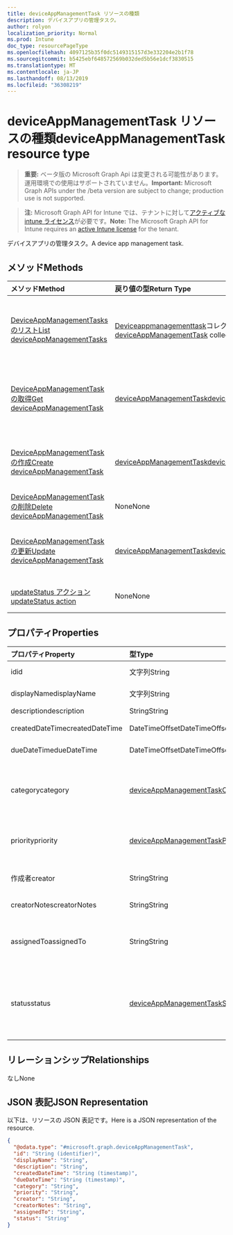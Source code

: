 ```yaml
---
title: deviceAppManagementTask リソースの種類
description: デバイスアプリの管理タスク。
author: rolyon
localization_priority: Normal
ms.prod: Intune
doc_type: resourcePageType
ms.openlocfilehash: 4097125b35f0dc5149315157d3e332204e2b1f78
ms.sourcegitcommit: b5425ebf648572569b032ded5b56e1dcf3830515
ms.translationtype: MT
ms.contentlocale: ja-JP
ms.lasthandoff: 08/13/2019
ms.locfileid: "36308219"
---
```

# <a name="deviceappmanagementtask-resource-type"></a><span data-ttu-id="98ca9-103">deviceAppManagementTask リソースの種類</span><span class="sxs-lookup"><span data-stu-id="98ca9-103">deviceAppManagementTask resource type</span></span>

> <span data-ttu-id="98ca9-104">**重要:** ベータ版の Microsoft Graph Api は変更される可能性があります。運用環境での使用はサポートされていません。</span><span class="sxs-lookup"><span data-stu-id="98ca9-104">**Important:** Microsoft Graph APIs under the /beta version are subject to change; production use is not supported.</span></span>

> <span data-ttu-id="98ca9-105">**注:** Microsoft Graph API for Intune では、テナントに対して[アクティブな intune ライセンス](https://go.microsoft.com/fwlink/?linkid=839381)が必要です。</span><span class="sxs-lookup"><span data-stu-id="98ca9-105">**Note:** The Microsoft Graph API for Intune requires an [active Intune license](https://go.microsoft.com/fwlink/?linkid=839381) for the tenant.</span></span>

<span data-ttu-id="98ca9-106">デバイスアプリの管理タスク。</span><span class="sxs-lookup"><span data-stu-id="98ca9-106">A device app management task.</span></span>

## <a name="methods"></a><span data-ttu-id="98ca9-107">メソッド</span><span class="sxs-lookup"><span data-stu-id="98ca9-107">Methods</span></span>
|<span data-ttu-id="98ca9-108">メソッド</span><span class="sxs-lookup"><span data-stu-id="98ca9-108">Method</span></span>|<span data-ttu-id="98ca9-109">戻り値の型</span><span class="sxs-lookup"><span data-stu-id="98ca9-109">Return Type</span></span>|<span data-ttu-id="98ca9-110">説明</span><span class="sxs-lookup"><span data-stu-id="98ca9-110">Description</span></span>|
|:---|:---|:---|
|[<span data-ttu-id="98ca9-111">DeviceAppManagementTasks のリスト</span><span class="sxs-lookup"><span data-stu-id="98ca9-111">List deviceAppManagementTasks</span></span>](../api/intune-partnerintegration-deviceappmanagementtask-list.md)|<span data-ttu-id="98ca9-112">[Deviceappmanagementtask](../resources/intune-partnerintegration-deviceappmanagementtask.md)コレクション</span><span class="sxs-lookup"><span data-stu-id="98ca9-112">[deviceAppManagementTask](../resources/intune-partnerintegration-deviceappmanagementtask.md) collection</span></span>|<span data-ttu-id="98ca9-113">[Deviceappmanagementtask](../resources/intune-partnerintegration-deviceappmanagementtask.md)オブジェクトのプロパティとリレーションシップをリストします。</span><span class="sxs-lookup"><span data-stu-id="98ca9-113">List properties and relationships of the [deviceAppManagementTask](../resources/intune-partnerintegration-deviceappmanagementtask.md) objects.</span></span>|
|[<span data-ttu-id="98ca9-114">DeviceAppManagementTask の取得</span><span class="sxs-lookup"><span data-stu-id="98ca9-114">Get deviceAppManagementTask</span></span>](../api/intune-partnerintegration-deviceappmanagementtask-get.md)|[<span data-ttu-id="98ca9-115">deviceAppManagementTask</span><span class="sxs-lookup"><span data-stu-id="98ca9-115">deviceAppManagementTask</span></span>](../resources/intune-partnerintegration-deviceappmanagementtask.md)|<span data-ttu-id="98ca9-116">[Deviceappmanagementtask](../resources/intune-partnerintegration-deviceappmanagementtask.md)オブジェクトのプロパティとリレーションシップを読み取ります。</span><span class="sxs-lookup"><span data-stu-id="98ca9-116">Read properties and relationships of the [deviceAppManagementTask](../resources/intune-partnerintegration-deviceappmanagementtask.md) object.</span></span>|
|[<span data-ttu-id="98ca9-117">DeviceAppManagementTask の作成</span><span class="sxs-lookup"><span data-stu-id="98ca9-117">Create deviceAppManagementTask</span></span>](../api/intune-partnerintegration-deviceappmanagementtask-create.md)|[<span data-ttu-id="98ca9-118">deviceAppManagementTask</span><span class="sxs-lookup"><span data-stu-id="98ca9-118">deviceAppManagementTask</span></span>](../resources/intune-partnerintegration-deviceappmanagementtask.md)|<span data-ttu-id="98ca9-119">新しい[Deviceappmanagementtask](../resources/intune-partnerintegration-deviceappmanagementtask.md)オブジェクトを作成します。</span><span class="sxs-lookup"><span data-stu-id="98ca9-119">Create a new [deviceAppManagementTask](../resources/intune-partnerintegration-deviceappmanagementtask.md) object.</span></span>|
|[<span data-ttu-id="98ca9-120">DeviceAppManagementTask の削除</span><span class="sxs-lookup"><span data-stu-id="98ca9-120">Delete deviceAppManagementTask</span></span>](../api/intune-partnerintegration-deviceappmanagementtask-delete.md)|<span data-ttu-id="98ca9-121">None</span><span class="sxs-lookup"><span data-stu-id="98ca9-121">None</span></span>|<span data-ttu-id="98ca9-122">[Deviceappmanagementtask](../resources/intune-partnerintegration-deviceappmanagementtask.md)を削除します。</span><span class="sxs-lookup"><span data-stu-id="98ca9-122">Deletes a [deviceAppManagementTask](../resources/intune-partnerintegration-deviceappmanagementtask.md).</span></span>|
|[<span data-ttu-id="98ca9-123">DeviceAppManagementTask の更新</span><span class="sxs-lookup"><span data-stu-id="98ca9-123">Update deviceAppManagementTask</span></span>](../api/intune-partnerintegration-deviceappmanagementtask-update.md)|[<span data-ttu-id="98ca9-124">deviceAppManagementTask</span><span class="sxs-lookup"><span data-stu-id="98ca9-124">deviceAppManagementTask</span></span>](../resources/intune-partnerintegration-deviceappmanagementtask.md)|<span data-ttu-id="98ca9-125">[Deviceappmanagementtask](../resources/intune-partnerintegration-deviceappmanagementtask.md)オブジェクトのプロパティを更新します。</span><span class="sxs-lookup"><span data-stu-id="98ca9-125">Update the properties of a [deviceAppManagementTask](../resources/intune-partnerintegration-deviceappmanagementtask.md) object.</span></span>|
|[<span data-ttu-id="98ca9-126">updateStatus アクション</span><span class="sxs-lookup"><span data-stu-id="98ca9-126">updateStatus action</span></span>](../api/intune-partnerintegration-deviceappmanagementtask-updatestatus.md)|<span data-ttu-id="98ca9-127">None</span><span class="sxs-lookup"><span data-stu-id="98ca9-127">None</span></span>|<span data-ttu-id="98ca9-128">タスクの状態を設定し、メモを添付します。</span><span class="sxs-lookup"><span data-stu-id="98ca9-128">Set the task's status and attach a note.</span></span>|

## <a name="properties"></a><span data-ttu-id="98ca9-129">プロパティ</span><span class="sxs-lookup"><span data-stu-id="98ca9-129">Properties</span></span>
|<span data-ttu-id="98ca9-130">プロパティ</span><span class="sxs-lookup"><span data-stu-id="98ca9-130">Property</span></span>|<span data-ttu-id="98ca9-131">型</span><span class="sxs-lookup"><span data-stu-id="98ca9-131">Type</span></span>|<span data-ttu-id="98ca9-132">説明</span><span class="sxs-lookup"><span data-stu-id="98ca9-132">Description</span></span>|
|:---|:---|:---|
|<span data-ttu-id="98ca9-133">id</span><span class="sxs-lookup"><span data-stu-id="98ca9-133">id</span></span>|<span data-ttu-id="98ca9-134">文字列</span><span class="sxs-lookup"><span data-stu-id="98ca9-134">String</span></span>|<span data-ttu-id="98ca9-135">エンティティキー。</span><span class="sxs-lookup"><span data-stu-id="98ca9-135">The entity key.</span></span>|
|<span data-ttu-id="98ca9-136">displayName</span><span class="sxs-lookup"><span data-stu-id="98ca9-136">displayName</span></span>|<span data-ttu-id="98ca9-137">文字列</span><span class="sxs-lookup"><span data-stu-id="98ca9-137">String</span></span>|<span data-ttu-id="98ca9-138">名前を指定します。</span><span class="sxs-lookup"><span data-stu-id="98ca9-138">The name.</span></span>|
|<span data-ttu-id="98ca9-139">description</span><span class="sxs-lookup"><span data-stu-id="98ca9-139">description</span></span>|<span data-ttu-id="98ca9-140">String</span><span class="sxs-lookup"><span data-stu-id="98ca9-140">String</span></span>|<span data-ttu-id="98ca9-141">説明。</span><span class="sxs-lookup"><span data-stu-id="98ca9-141">The description.</span></span>|
|<span data-ttu-id="98ca9-142">createdDateTime</span><span class="sxs-lookup"><span data-stu-id="98ca9-142">createdDateTime</span></span>|<span data-ttu-id="98ca9-143">DateTimeOffset</span><span class="sxs-lookup"><span data-stu-id="98ca9-143">DateTimeOffset</span></span>|<span data-ttu-id="98ca9-144">作成日を指定します。</span><span class="sxs-lookup"><span data-stu-id="98ca9-144">The created date.</span></span>|
|<span data-ttu-id="98ca9-145">dueDateTime</span><span class="sxs-lookup"><span data-stu-id="98ca9-145">dueDateTime</span></span>|<span data-ttu-id="98ca9-146">DateTimeOffset</span><span class="sxs-lookup"><span data-stu-id="98ca9-146">DateTimeOffset</span></span>|<span data-ttu-id="98ca9-147">期限を指定します。</span><span class="sxs-lookup"><span data-stu-id="98ca9-147">The due date.</span></span>|
|<span data-ttu-id="98ca9-148">category</span><span class="sxs-lookup"><span data-stu-id="98ca9-148">category</span></span>|[<span data-ttu-id="98ca9-149">deviceAppManagementTaskCategory</span><span class="sxs-lookup"><span data-stu-id="98ca9-149">deviceAppManagementTaskCategory</span></span>](../resources/intune-partnerintegration-deviceappmanagementtaskcategory.md)|<span data-ttu-id="98ca9-150">カテゴリ。</span><span class="sxs-lookup"><span data-stu-id="98ca9-150">The category.</span></span> <span data-ttu-id="98ca9-151">可能な値は、`unknown`、`advancedThreatProtection` です。</span><span class="sxs-lookup"><span data-stu-id="98ca9-151">Possible values are: `unknown`, `advancedThreatProtection`.</span></span>|
|<span data-ttu-id="98ca9-152">priority</span><span class="sxs-lookup"><span data-stu-id="98ca9-152">priority</span></span>|[<span data-ttu-id="98ca9-153">deviceAppManagementTaskPriority</span><span class="sxs-lookup"><span data-stu-id="98ca9-153">deviceAppManagementTaskPriority</span></span>](../resources/intune-partnerintegration-deviceappmanagementtaskpriority.md)|<span data-ttu-id="98ca9-154">優先度。</span><span class="sxs-lookup"><span data-stu-id="98ca9-154">The priority.</span></span> <span data-ttu-id="98ca9-155">可能な値は、`none`、`high`、`low` です。</span><span class="sxs-lookup"><span data-stu-id="98ca9-155">Possible values are: `none`, `high`, `low`.</span></span>|
|<span data-ttu-id="98ca9-156">作成者</span><span class="sxs-lookup"><span data-stu-id="98ca9-156">creator</span></span>|<span data-ttu-id="98ca9-157">String</span><span class="sxs-lookup"><span data-stu-id="98ca9-157">String</span></span>|<span data-ttu-id="98ca9-158">作成者の電子メールアドレス。</span><span class="sxs-lookup"><span data-stu-id="98ca9-158">The email address of the creator.</span></span>|
|<span data-ttu-id="98ca9-159">creatorNotes</span><span class="sxs-lookup"><span data-stu-id="98ca9-159">creatorNotes</span></span>|<span data-ttu-id="98ca9-160">String</span><span class="sxs-lookup"><span data-stu-id="98ca9-160">String</span></span>|<span data-ttu-id="98ca9-161">作成者からのメモ。</span><span class="sxs-lookup"><span data-stu-id="98ca9-161">Notes from the creator.</span></span>|
|<span data-ttu-id="98ca9-162">assignedTo</span><span class="sxs-lookup"><span data-stu-id="98ca9-162">assignedTo</span></span>|<span data-ttu-id="98ca9-163">String</span><span class="sxs-lookup"><span data-stu-id="98ca9-163">String</span></span>|<span data-ttu-id="98ca9-164">このタスクが割り当てられている管理者の名前または電子メール。</span><span class="sxs-lookup"><span data-stu-id="98ca9-164">The name or email of the admin this task is assigned to.</span></span>|
|<span data-ttu-id="98ca9-165">status</span><span class="sxs-lookup"><span data-stu-id="98ca9-165">status</span></span>|[<span data-ttu-id="98ca9-166">deviceAppManagementTaskStatus</span><span class="sxs-lookup"><span data-stu-id="98ca9-166">deviceAppManagementTaskStatus</span></span>](../resources/intune-partnerintegration-deviceappmanagementtaskstatus.md)|<span data-ttu-id="98ca9-167">ステータス。</span><span class="sxs-lookup"><span data-stu-id="98ca9-167">The status.</span></span> <span data-ttu-id="98ca9-168">可能な値は、`unknown`、`pending`、`active`、`completed`、`rejected` です。</span><span class="sxs-lookup"><span data-stu-id="98ca9-168">Possible values are: `unknown`, `pending`, `active`, `completed`, `rejected`.</span></span>|

## <a name="relationships"></a><span data-ttu-id="98ca9-169">リレーションシップ</span><span class="sxs-lookup"><span data-stu-id="98ca9-169">Relationships</span></span>
<span data-ttu-id="98ca9-170">なし</span><span class="sxs-lookup"><span data-stu-id="98ca9-170">None</span></span>

## <a name="json-representation"></a><span data-ttu-id="98ca9-171">JSON 表記</span><span class="sxs-lookup"><span data-stu-id="98ca9-171">JSON Representation</span></span>
<span data-ttu-id="98ca9-172">以下は、リソースの JSON 表記です。</span><span class="sxs-lookup"><span data-stu-id="98ca9-172">Here is a JSON representation of the resource.</span></span>
<!-- {
  "blockType": "resource",
  "keyProperty": "id",
  "@odata.type": "microsoft.graph.deviceAppManagementTask"
}
-->
``` json
{
  "@odata.type": "#microsoft.graph.deviceAppManagementTask",
  "id": "String (identifier)",
  "displayName": "String",
  "description": "String",
  "createdDateTime": "String (timestamp)",
  "dueDateTime": "String (timestamp)",
  "category": "String",
  "priority": "String",
  "creator": "String",
  "creatorNotes": "String",
  "assignedTo": "String",
  "status": "String"
}
```



